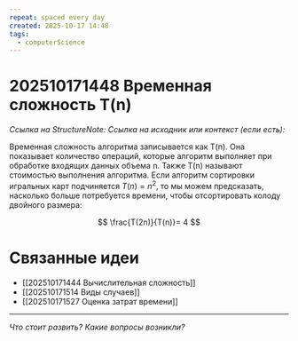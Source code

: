 ```yaml
---
repeat: spaced every day
created: 2025-10-17 14:48
tags:
  - computerScience
---
```

# 202510171448 Временная сложность T(n)

*Ссылка на StructureNote:*
*Ссылка на исходник или контекст (если есть):*

Временная сложность алгоритма записывается как T(n). Она показывает количество операций, которые алгоритм выполняет при обработке входящих данных объема n. Также T(n) называют стоимостью выполнения алгоритма. Если алгоритм сортировки игральных карт подчиняется $T(n) = n^2$, то мы можем предсказать, насколько больше потребуется времени, чтобы отсортировать колоду двойного размера:

$$
\frac{T(2n)}{T(n)}= 4
$$  

# Связанные идеи

- [[202510171444 Вычислительная сложность]]
- [[202510171514 Виды случаев]]
- [[202510171527 Оценка затрат времени]]

---

*Что стоит развить? Какие вопросы возникли?*
